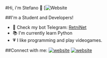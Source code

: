 #Hi, i'm Stefano 👋
[![Website](https://img.shields.io/website?label=stef.tk&style=for-the-badge&url=https%3A%2F%2Fstef.tk](https://stef.tk))

##I'm a Student and Developers!

- 🔎 Check my bot Telegram: [RetniNet][retninet]
- 📚 I'm currently learn Python
- 💗 I like programming and play videogames.

##Connect with me:
[![website](./img/website.svg)](https://stef.tk)
[![website](./img/instagram-dark.svg)](https://instagram.com/assenzo.stefano)


[retninet]: https://github.com/assenzostefano/retninet

